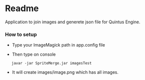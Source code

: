 # Readme #
Application to join images and generete json file for Quintus Engine.

### How to setup ###
* Type your ImageMagick path in app.config file

* Then type on console
```
   javar -jar SpriteMerge.jar imagesTest
```

* It will create images/image.png which has all images.

